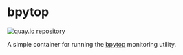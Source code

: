 # bpytop

[![quay.io repository](https://img.shields.io/badge/updated-2023--05--07-green)](https://quay.io/repository/miabbott/bpytop)

A simple container for running the [bpytop](https://github.com/aristocratos/bpytop) monitoring utility.